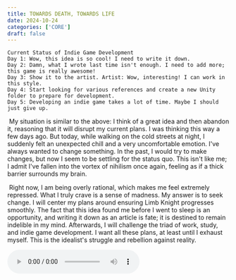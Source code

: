 ```yaml
---
title: TOWARDS DEATH, TOWARDS LIFE
date: 2024-10-24
categories: ['CORE']
draft: false
---
```


```DeadCode
Current Status of Indie Game Development
Day 1: Wow, this idea is so cool! I need to write it down.
Day 2: Damn, what I wrote last time isn't enough. I need to add more; this game is really awesome!
Day 3: Show it to the artist. Artist: Wow, interesting! I can work in this style.
Day 4: Start looking for various references and create a new Unity folder to prepare for development.
Day 5: Developing an indie game takes a lot of time. Maybe I should just give up.  
```
​	My situation is similar to the above: I think of a great idea and then abandon it, reasoning that it will disrupt my current plans. I was thinking this way a few days ago. But today, while walking on the cold streets at night, I suddenly felt an unexpected chill and a very uncomfortable emotion. I've always wanted to change something. In the past, I would try to make changes, but now I seem to be settling for the status quo. This isn't like me; I admit I've fallen into the vortex of nihilism once again, feeling as if a thick barrier surrounds my brain. 

​	Right now, I am being overly rational, which makes me feel extremely repressed. What I truly crave is a sense of madness. My answer is to seek change. I will center my plans around ensuring Limb Knight progresses smoothly. The fact that this idea found me before I went to sleep is an opportunity, and writing it down as an article is fate; it is destined to remain indelible in my mind. Afterwards, I will challenge the triad of work, study, and indie game development. I want all these plans, at least until I exhaust myself. This is the idealist's struggle and rebellion against reality.

<audio controls autoplay>
  <source src="/audios/небо над головой - Я хотел быть космонавтом" type="audio/mpeg">
  Your browser does not support the audio tag.
</audio>
